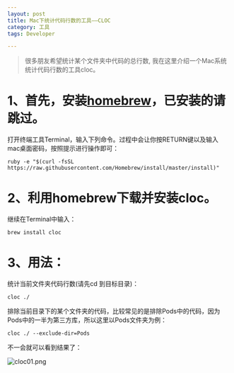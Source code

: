 ```yaml
---
layout: post
title: Mac下统计代码行数的工具——CLOC
category: 工具
tags: Developer

---
```


> 很多朋友希望统计某个文件夹中代码的总行数, 我在这里介绍一个Mac系统统计代码行数的工具cloc。

# 1、首先，安装[homebrew](http://brew.sh/index_zh-cn.html)，已安装的请跳过。

打开终端工具Terminal，输入下列命令。过程中会让你按RETURN键以及输入mac桌面密码，按照提示进行操作即可：

`ruby -e "$(curl -fsSL https://raw.githubusercontent.com/Homebrew/install/master/install)"`

# 2、利用homebrew下载并安装cloc。

继续在Terminal中输入：

`brew install cloc`

# 3、用法：

统计当前文件夹代码行数(请先cd 到目标目录)：

`cloc ./`

排除当前目录下的某个文件夹的代码，比较常见的是排除Pods中的代码，因为Pods中的一半为第三方库，所以这里以Pods文件夹为例：

`cloc ./ --exclude-dir=Pods`

不一会就可以看到结果了：

![cloc01.png](http://wx1.sinaimg.cn/large/007ozevdgy1fwx2i0jrgtj30vi0jw0vl.jpg)
